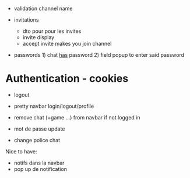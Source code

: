- validation channel name

- invitations
	- dto pour pour les invites
	- invite display 
	- accept invite makes you join channel

- passwords 1) chat [has](has) password 2) field popup to enter said password

# Authentication - cookies

- logout
- pretty navbar login/logout/profile
- remove chat (+game ...) from navbar if not logged in

- mot de passe update
- change police chat

Nice to have: 
- notifs dans la navbar
- pop up de notification
